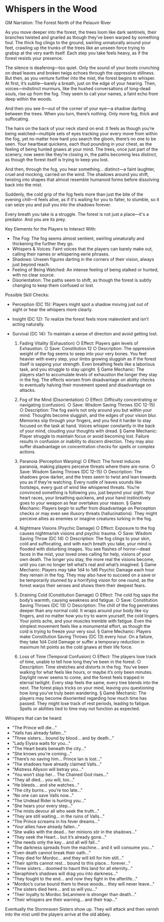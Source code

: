 # Whispers in the Wood #

GM Narration: The Forest North of the Pelauvir River

As you move deeper into the forest, the trees loom like dark sentinels, their branches twisted and gnarled as though they’ve been warped by something foul. The thick fog clings to the ground, swirling unnaturally around your feet, crawling up the trunks of the trees like an unseen force trying to grabsp at the very earth itself. Each step you take feels heavy, as if the forest resists your presence.

The silence is deafening—too quiet. Only the sound of your boots crunching on dead leaves and broken twigs echoes through the oppressive stillness. But then, as you venture further into the mist, the forest begins to whisper.
At first, it’s subtle—barely a breath, just on the edge of your hearing. Then, voices—indistinct murmurs, like the hushed conversations of long-dead souls, rise up from the fog. They seem to call your names, a faint echo from deep within the woods.

And then you see it—out of the corner of your eye—a shadow darting between the trees. When you turn, there’s nothing. Only more fog, thick and suffocating.

The hairs on the back of your neck stand on end. It feels as though you’re being watched—multiple sets of eyes tracking your every move from within the fog, yet no matter how hard you search the gloom, there’s no one to be seen.
Your heartbeat quickens, each thud pounding in your chest, as the feeling of being hunted gnaws at your mind. The trees, once just part of the scenery, now seem like they’re closing in, the paths becoming less distinct, as though the forest itself is trying to keep you lost.

And then, through the fog, you hear something… distinct—a faint laughter, cruel and mocking, carried on the wind. The shadows around you shift, twisting into shapes that almost resemble humanoid forms before dissolving back into the mist.

Suddenly, the cold grip of the fog feels more than just the bite of the evening chill—it feels alive, as if it's waiting for you to falter, to stumble, so it can seize you and pull you into the shadows forever.

Every breath you take is a struggle. The forest is not just a place—it's a predator. And you are its prey.

Key Elements for the Players to Interact With:
- The Fog: The fog seems almost sentient, swirling unnaturally and thickening the further they go.
- Whispers & Voices: Faint voices that the players can barely make out, calling their names or whispering eerie phrases.
- Shadows: Unseen figures darting in the corners of their vision, always just beyond reach.
- Feeling of Being Watched: An intense feeling of being stalked or hunted, with no clear source.
- Disorientation: The paths seem to shift, as though the forest is subtly changing to keep them confused or lost.

Possible Skill Checks:
- Perception (DC 15): Players might spot a shadow moving just out of sight or hear the whispers more clearly.
- Insight (DC 12): To realize the forest feels more malevolent and isn’t acting naturally.
- Survival (DC 14): To maintain a sense of direction and avoid getting lost.

    1. Fading Vitality (Exhaustion)
        ○ Effect: Players gain levels of Exhaustion.
        ○ Save: Constitution 12
        ○ Description: The oppressive weight of the fog seems to seep into your very bones. You feel heavier with every step, your limbs growing sluggish as if the forest itself is sapping your strength. Even breathing feels like a laborious task, and you struggle to stay upright.
            § Game Mechanic: The players start to accumulate levels of exhaustion the longer they stay in the fog. The effects worsen from disadvantage on ability checks to eventually halving their movement speed and disadvantage on attacks.
    
    2. Fog of the Mind (Disorientation)
        ○ Effect: Difficulty concentrating or navigating (confusion).
        ○ Save: Wisdom Saving Throws (DC 12-15)
        ○ Description: The fog swirls not only around you but within your mind. Thoughts become sluggish, and the edges of your vision blur. Memories slip through your fingers, and you find it harder to stay focused on the task at hand. Voices whisper constantly in the back of your mind, clouding your thoughts with dread.
            § Game Mechanic: Player struggle to maintain focus or avoid becoming lost. Failure results in confusion or inability to discern direction. They may also suffer disadvantage on concentration checks for spells or complex actions.
    
    3. Paranoia (Perception Warping)
        ○ Effect: The forest induces paranoia, making players perceive threats where there are none.
        ○ Save: Wisdom Saving Throws (DC 12-15)
        ○ Description: The shadows grow darker, and the trees seem to twist and lean towards you as if they’re watching. Every rustle of leaves sounds like footsteps, every gust of wind like whispered threats. You’re convinced something is following you, just beyond your sight. Your heart races, your breathing quickens, and your hand instinctively goes to your weapon as fear overtakes your reason.
            § Game Mechanic: Players begin to suffer from disadvantage on Perception checks or may even see illusory threats (hallucinations). They might perceive allies as enemies or imagine creatures lurking in the fog.
    
    4. Nightmare Visions (Psychic Damage)
        ○ Effect: Exposure to the fog causes nightmarish visions and psychic trauma.
        ○ Save: Wisdom Saving Throw (DC 14)
        ○ Description: The fog clings to your skin, cold and suffocating, and with each breath you take, your mind is flooded with disturbing images. You see flashes of horror—dead faces in the mist, your loved ones calling for help, visions of your own death. The longer you stay, the more real the visions become, until you can no longer tell what’s real and what’s imagined.
            § Game Mechanic: Players may take 1d4 to 1d6 Psychic Damage each hour they remain in the fog. They may also have to succeed on a save or be temporarily stunned by a horrifying vision for one round, as the forest warps their senses and shows them their deepest fears.
    
    5. Draining Cold (Constitution Damage)
        ○ Effect: The cold fog saps the body’s warmth, causing weakness and fatigue.
        ○ Save: Constitution Saving Throws (DC 13)
        ○ Description: The chill of the fog penetrates deeper than any normal cold. It wraps around your body like icy fingers, and no matter how you try to warm yourself, the cold lingers. Your joints ache, and your muscles tremble with fatigue. Even the simplest movement feels like a monumental effort, as though the cold is trying to freeze your very soul.
            § Game Mechanic: Players make Constitution Saving Throws (DC 13) every hour. On a failure, they take 1d4 Cold Damage or suffer a temporary reduction in maximum hit points as the cold gnaws at their life force.
    
    6. Loss of Time (Temporal Confusion)
        ○ Effect: The players lose track of time, unable to tell how long they've been in the forest.
        ○ Description: Time stretches and distorts in the fog. You’ve been walking for what feels like hours, or maybe it’s only been minutes. Daylight never seems to come, and the forest feels trapped in eternal twilight. Every step feels the same, every tree blends into the next. The forest plays tricks on your mind, leaving you questioning how long you’ve truly been wandering.
            § Game Mechanic: The players may become disoriented regarding how much time has passed. They might lose track of rest periods, leading to fatigue. Spells or abilities tied to time may not function as expected.


Whispers that can be heard:
- "The Prince will die..."
- "Valls has already fallen..."
- "Three sisters... bound by blood... and by death..."
- "Lady Elysra waits for you..."
- "The Heart beats beneath the city..."
- "She knows you’re coming..."
- "There’s no saving him... Prince Ian is lost..."
- "The shadows have already claimed Valls..."
- "Mistress Allyson will betray you..."
- "You won’t stop her... The Chained God rises..."
- "They all died... you will, too..."
- "He bleeds... and she watches..."
- "The city burns... you’re too late..."
- "No one can save Valls now..."
- "The Undead Rider is hunting you..."
- "She hears your every step..."
- "The mists devour all who seek the truth..."
- "They are still waiting... in the ruins of Valls..."
- "The Prince screams in his fever dreams..."
- "Your allies have already fallen..."
- "She walks with the dead... her minions stir in the shadows..."
- "They seek the Heart... but it’s already gone..."
- "She needs only the key... and all will fall..."
- "The darkness spreads from the machine... and it will consume you..."
- "Even death cannot break their oath..."
- "They died for Mordoc... and they will kill for him still..."
- "Their spirits cannot rest... bound to this place... forever..."
- "Three sisters... doomed to haunt this land for all eternity..."
- "Seraphine’s shadows will drag you into darkness..."
- "They fought to the end... and now they fight in the afterlife..."
- "Mordoc’s curse bound them to these woods... they will never leave..."
- "The sisters died here... and so will you..."
- "Their loyalty to Mordoc SeLanmere is stronger than death..."
- "Their whispers are their warning... and their trap..."

Eventually the Stormraven Sisters show up. They will attack and then vanish into the mist until the players arrive at the old abbey. 
